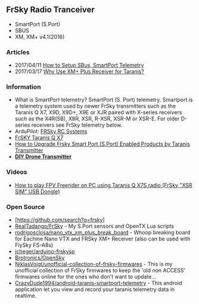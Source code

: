 ## FrSky Radio Tranceiver
- SmartPort (S.Port) 
- SBUS
- XM, XM+ v4.1(2016)



### Articles
- 2017/04/11 [How to Setup SBus, SmartPort Telemetry](https://oscarliang.com/sbus-smartport-telemetry-naze32/)
- 2017/03/17 [Why Use XM+ Plus Receiver for Taranis?](https://oscarliang.com/frsky-xm-plus-rx/)


### Information
- What is SmartPort telemetry?
SmartPort (S. Port) telemetry. Smartport is a telemetry system used by newer FrSky transmitters such as the Taranis Q X7, X9D, X9D+, X9E or XJR paired with X-series receivers such as the X4R(SB), X8R, XSR, R-XSR, XSR-M or XSR-E. For older D-series receivers see FrSky telemetry below.
- ArduPilot: [FRSky RC Systems](https://ardupilot.org/rover/docs/common-frsky-rc.html)
- [FrSKY Taranis Q X7](https://arduino.ua/docs/FCC290/full_manual_frsky_taranis_q_x7_eng.pdf)
- [How to Upgrade Frsky Smart Port (S.Port) Enabled Products by Taranis Transmitter](https://www.deviationtx.com/media/kunena/attachments/1738/HowTo-SportProducts.pdf)
- [**DIY Drone Transmitter**](https://www.pcbway.com/project/shareproject/DIY_Drone_Transmitter_6b195ee1.html)



### Videos
- [How to play FPV Freerider on PC using Taranis Q X7S radio (FrSky "XSR SIM" USB Dongle)](https://www.youtube.com/watch?v=kVyl9lM_Uqs)



### Open Source
- [https://github.com/search?q=frsky]
- [RealTadango/FrSky](https://github.com/RealTadango/FrSky) - My S.Port sensors and OpenTX Lua scripts
- [rodrigosclosa/nano_vtx_xm_plus_break_board](https://github.com/rodrigosclosa/nano_vtx_xm_plus_break_board) - Whoop breaking board for Eachine Nano VTX and FRSky XM+ Receiver (also can be used with FlySky FS-A8s)
- [jcheger/arduino-frskysp](https://github.com/jcheger/arduino-frskysp)
- [Brotronics/OpenSky](https://github.com/Brotronics/OpenSky)
- [NiklasVoigt/unofficial-collection-of-frsky-firmwares](https://github.com/NiklasVoigt/unofficial-collection-of-frsky-firmwares) - This is my unofficial collection of FrSky firmwares to keep the 'old non ACCESS' firmwares online for the ones who don't want to update...
- [CrazyDude1994/android-taranis-smartport-telemetry](https://github.com/CrazyDude1994/android-taranis-smartport-telemetry) - This android application let you view and record your taranis telemetry data in realtime.
